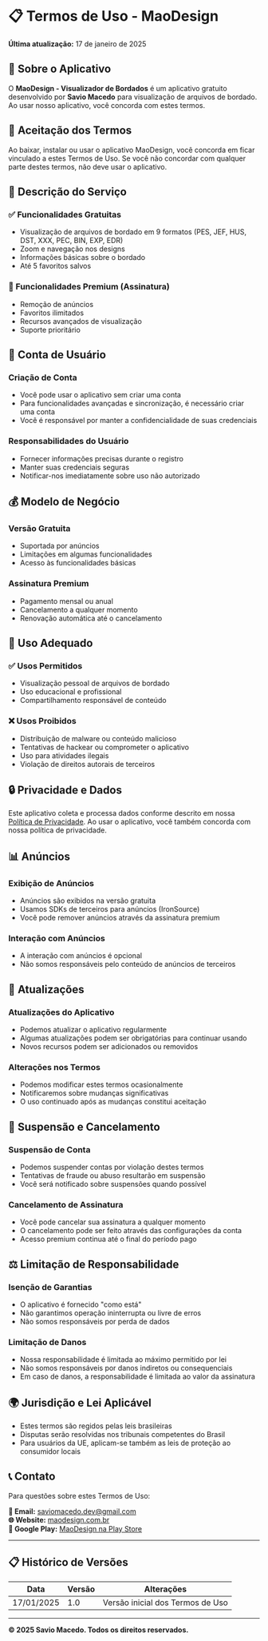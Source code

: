 # 📋 Termos de Uso - MaoDesign

**Última atualização:** 17 de janeiro de 2025

## 📱 Sobre o Aplicativo

O **MaoDesign - Visualizador de Bordados** é um aplicativo gratuito desenvolvido por **Savio Macedo** para visualização de arquivos de bordado. Ao usar nosso aplicativo, você concorda com estes termos.

## 🎯 Aceitação dos Termos

Ao baixar, instalar ou usar o aplicativo MaoDesign, você concorda em ficar vinculado a estes Termos de Uso. Se você não concordar com qualquer parte destes termos, não deve usar o aplicativo.

## 📲 Descrição do Serviço

### ✅ Funcionalidades Gratuitas
- Visualização de arquivos de bordado em 9 formatos (PES, JEF, HUS, DST, XXX, PEC, BIN, EXP, EDR)
- Zoom e navegação nos designs
- Informações básicas sobre o bordado
- Até 5 favoritos salvos

### 💎 Funcionalidades Premium (Assinatura)
- Remoção de anúncios
- Favoritos ilimitados
- Recursos avançados de visualização
- Suporte prioritário

## 🔐 Conta de Usuário

### Criação de Conta
- Você pode usar o aplicativo sem criar uma conta
- Para funcionalidades avançadas e sincronização, é necessário criar uma conta
- Você é responsável por manter a confidencialidade de suas credenciais

### Responsabilidades do Usuário
- Fornecer informações precisas durante o registro
- Manter suas credenciais seguras
- Notificar-nos imediatamente sobre uso não autorizado

## 💰 Modelo de Negócio

### Versão Gratuita
- Suportada por anúncios
- Limitações em algumas funcionalidades
- Acesso às funcionalidades básicas

### Assinatura Premium
- Pagamento mensal ou anual
- Cancelamento a qualquer momento
- Renovação automática até o cancelamento

## 📱 Uso Adequado

### ✅ Usos Permitidos
- Visualização pessoal de arquivos de bordado
- Uso educacional e profissional
- Compartilhamento responsável de conteúdo

### ❌ Usos Proibidos
- Distribuição de malware ou conteúdo malicioso
- Tentativas de hackear ou comprometer o aplicativo
- Uso para atividades ilegais
- Violação de direitos autorais de terceiros

## 🔒 Privacidade e Dados

Este aplicativo coleta e processa dados conforme descrito em nossa [Política de Privacidade](privacy-policy.md). Ao usar o aplicativo, você também concorda com nossa política de privacidade.

## 📊 Anúncios

### Exibição de Anúncios
- Anúncios são exibidos na versão gratuita
- Usamos SDKs de terceiros para anúncios (IronSource)
- Você pode remover anúncios através da assinatura premium

### Interação com Anúncios
- A interação com anúncios é opcional
- Não somos responsáveis pelo conteúdo de anúncios de terceiros

## 🔄 Atualizações

### Atualizações do Aplicativo
- Podemos atualizar o aplicativo regularmente
- Algumas atualizações podem ser obrigatórias para continuar usando
- Novos recursos podem ser adicionados ou removidos

### Alterações nos Termos
- Podemos modificar estes termos ocasionalmente
- Notificaremos sobre mudanças significativas
- O uso continuado após as mudanças constitui aceitação

## 🚫 Suspensão e Cancelamento

### Suspensão de Conta
- Podemos suspender contas por violação destes termos
- Tentativas de fraude ou abuso resultarão em suspensão
- Você será notificado sobre suspensões quando possível

### Cancelamento de Assinatura
- Você pode cancelar sua assinatura a qualquer momento
- O cancelamento pode ser feito através das configurações da conta
- Acesso premium continua até o final do período pago

## ⚖️ Limitação de Responsabilidade

### Isenção de Garantias
- O aplicativo é fornecido "como está"
- Não garantimos operação ininterrupta ou livre de erros
- Não somos responsáveis por perda de dados

### Limitação de Danos
- Nossa responsabilidade é limitada ao máximo permitido por lei
- Não somos responsáveis por danos indiretos ou consequenciais
- Em caso de danos, a responsabilidade é limitada ao valor da assinatura

## 🌍 Jurisdição e Lei Aplicável

- Estes termos são regidos pelas leis brasileiras
- Disputas serão resolvidas nos tribunais competentes do Brasil
- Para usuários da UE, aplicam-se também as leis de proteção ao consumidor locais

## 📞 Contato

Para questões sobre estes Termos de Uso:

**📧 Email:** saviomacedo.dev@gmail.com  
**🌐 Website:** [maodesign.com.br](https://maodesign.com.br)  
**📱 Google Play:** [MaoDesign na Play Store](https://play.google.com/store/apps/details?id=com.saviomacedo.maodesign)

---

## 📋 Histórico de Versões

| Data | Versão | Alterações |
|------|--------|------------|
| 17/01/2025 | 1.0 | Versão inicial dos Termos de Uso |

---

**© 2025 Savio Macedo. Todos os direitos reservados.**
